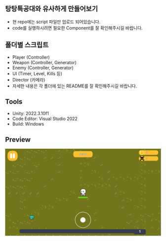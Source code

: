 ## 탕탕특공대와 유사하게 만들어보기
- 현 repo에는 script 파일만 업로드 되어있습니다.
- code를 실행하시려면 필요한 Component를 잘 확인해주시길 바랍니다.

## 폴더별 스크립트
- Player (Controller)
- Weapon (Controller, Generator)
- Enemy (Controller, Generator)
- UI (Timer, Level, Kills 등)
- Director (카메라)
- 자세한 내용은 각 폴더에 있는 README를 잘 확인해주시길 바랍니다.

## Tools
- Unity: 2022.3.10f1
- Code Editor: Visual Studio 2022
- Build: Windows

## Preview
![img](/Image/preview.png)
